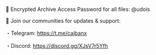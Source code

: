 🔐 Encrypted Archive Access Password for all files: @udois

📢 Join our communities for updates & support:

・Telegram: https://t.me/cajbanx

・Discord: https://discord.gg/XJsV7r5Yfh
